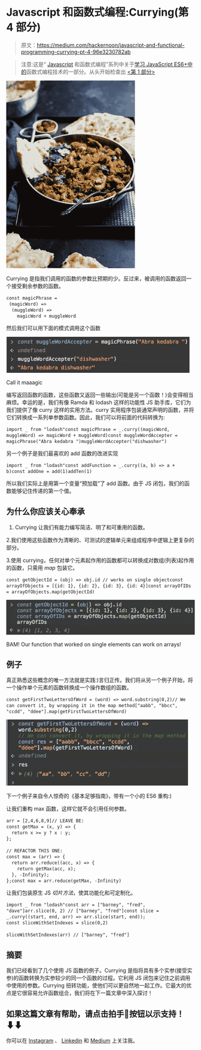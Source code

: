 # Javascript 和函数式编程:Currying(第 4 部分)

> 原文：<https://medium.com/hackernoon/javascript-and-functional-programming-currying-pt-4-96e3230782ab>

> 注意:这是“ [Javascript](https://hackernoon.com/tagged/javascript) 和函数式编程”系列中关于[学习 JavaScript ES6+中的](https://hackernoon.com/tagged/learning)函数式编程技术的一部分。从头开始检查出 [<第 1 部分>](https://hackernoon.com/javascript-and-functional-programming-an-introduction-286aa625e26d)

![](img/87aebed7fda4d9c06b695e2ad37d9fb2.png)

Currying 是指我们调用的函数的参数比预期的少。反过来，被调用的函数返回一个接受剩余参数的函数。

```
const magicPhrase = 
 (magicWord) => 
  (muggleWord) => 
    magicWord + muggleWord 
```

然后我们可以用下面的模式调用这个函数

![](img/499ef99e079db838e2d2883b7e6a5677.png)

Call it maaagic

编写返回函数的函数，这些函数又返回一些输出(可能是另一个函数！)会变得相当麻烦。幸运的是，我们有像 Ramda 和 lodash 这样的功能性 JS 助手库，它们为我们提供了像 curry 这样的实用方法。curry 实用程序包装通常声明的函数，并将它们转换成一系列单参数函数。因此，我们可以将前面的代码转换为:

```
import _ from "lodash"const magicPhrase = _.curry((magicWord, muggleWord) => magicWord + muggleWord)const muggleWordAccepter = magicPhrase("Abra kedabra ")muggleWordAccepter("dishwasher")
```

另一个例子是我们最喜欢的 add 函数的改进实现

```
import _ from "lodash"const addFunction = _.curry((a, b) => a + b)const addOne = add(1)addTen(1)
```

所以我们实际上是用第一个变量“预加载”了 add 函数。由于 JS 闭包，我们的函数能够记住传递的第一个值。

## 为什么你应该关心奉承

1.  Currying 让我们有能力编写简洁、明了和可重用的函数。

2.我们使用这些函数作为清晰的、可测试的逻辑单元来组成程序中逻辑上更复杂的部分。

3.使用 currying，任何对单个元素起作用的函数都可以转换成对数组(列表)起作用的函数，只需用 *map* 包装它。

```
const getObjectId = (obj) => obj.id // works on single objectconst arrayOfObjects = [{id: 1}, {id: 2}, {id: 3}, {id: 4}]const arrayOfIDs = arrayOfObjects.map(getObjectId)
```

![](img/ead460f4310c3d6c11ce7cd794a998aa.png)

BAM! Our function that worked on single elements can work on arrays!

## 例子

真正熟悉这些概念的唯一方法就是实践:)言归正传。我们将从另一个例子开始，将一个操作单个元素的函数转换成一个操作数组的函数。

```
const getFirstTwoLettersOfWord = (word) => word.substring(0,2)// We can convert it, by wrapping it in the map method["aabb", "bbcc", "ccdd", "ddee"].map(getFirstTwoLettersOfWord)
```

![](img/4330cf38afbfa62ebdf1ede133f70509.png)

下一个例子来自令人惊奇的《基本足够指南》，带有一个小的 ES6 重构:)

让我们重构 max 函数，这样它就不会引用任何参数。

```
arr = [2,4,6,8,9]// LEAVE BE:
const getMax = (x, y) => {
  return x >= y ? x : y;
};

// REFACTOR THIS ONE:
const max = (arr) => {
  return arr.reduce((acc, x) => {
    return getMax(acc, x);
  }, -Infinity);
};const max = arr.reduce(getMax, -Infinity)
```

让我们包装原生 JS *切片方法*，使其功能化和可定制化。

```
import _ from "lodash"const arr = ["barney", "fred", "dave"]arr.slice(0, 2) // ["barney", "fred"]const slice = _.curry((start, end, arr) => arr.slice(start, end));
const sliceWithSetIndexes = slice(0,2)

sliceWithSetIndexes(arr) // ["barney", "fred"]
```

## 摘要

我们已经看到了几个使用 JS 函数的例子。Currying 是指将具有多个实参(接受实参)的函数转换为实参较少的同一个函数的过程。它利用 JS 闭包来记住之前调用中使用的参数。Currying 扭转功能，使他们可以更自然地一起工作。它最大的优点是它很容易允许函数组合，我们将在下一篇文章中深入探讨！

## 如果这篇文章有帮助，请点击拍手👏按钮以示支持！⬇⬇

你可以在 [Instagram](https://www.instagram.com/omeragoldberg/) 、 [Linkedin](https://www.linkedin.com/in/omer-goldberg-680b40100/) 和 [Medium](/@omergoldberg) 上关注我。